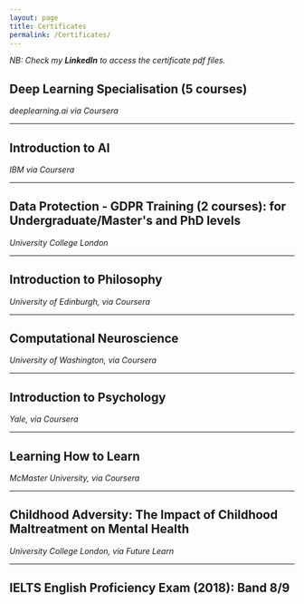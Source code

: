 ```yaml
---
layout: page
title: Certificates
permalink: /Certificates/
---
```



*NB: Check my **LinkedIn** to access the certificate pdf files.*


## Deep Learning Specialisation (5 courses) 

*deeplearning.ai via Coursera*

---


## Introduction to AI

*IBM via Coursera*

---

## Data Protection - GDPR Training (2 courses): for Undergraduate/Master's and PhD levels 

*University College London*

---

## Introduction to Philosophy

*University of Edinburgh, via Coursera*

---

## Computational Neuroscience

*University of Washington, via Coursera*

---

## Introduction to Psychology

*Yale, via Coursera*

---


## Learning How to Learn

*McMaster University, via Coursera*

---


## Childhood Adversity: The Impact of Childhood Maltreatment on Mental Health

*University College London, via Future Learn*

---


## IELTS English Proficiency Exam (2018): Band 8/9

